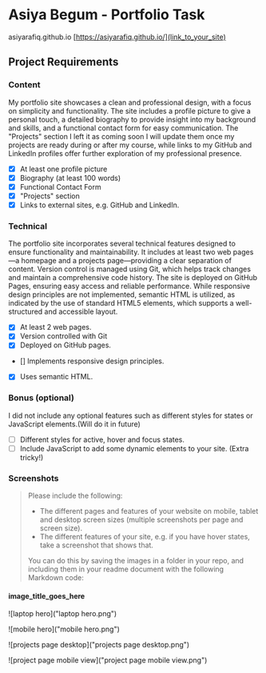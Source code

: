 # Asiya Begum - Portfolio Task

​asiyarafiq.github.io
[https://asiyarafiq.github.io/](link_to_your_site)
​

## Project Requirements

### Content

My portfolio site showcases a clean and professional design, with a focus on simplicity and functionality. The site includes a profile picture to give a personal touch, a detailed biography to provide insight into my background and skills, and a functional contact form for easy communication. The "Projects" section I left it as coming soon I will update them once my projects are ready during or after my course, while links to my GitHub and LinkedIn profiles offer further exploration of my professional presence.

- [x] At least one profile picture
- [x] Biography (at least 100 words)
- [x] Functional Contact Form
- [x] "Projects" section
- [x] Links to external sites, e.g. GitHub and LinkedIn.
      ​

### Technical

The portfolio site incorporates several technical features designed to ensure functionality and maintainability. It includes at least two web pages—a homepage and a projects page—providing a clear separation of content. Version control is managed using Git, which helps track changes and maintain a comprehensive code history. The site is deployed on GitHub Pages, ensuring easy access and reliable performance. While responsive design principles are not implemented, semantic HTML is utilized, as indicated by the use of standard HTML5 elements, which supports a well-structured and accessible layout.

- [x] At least 2 web pages.
- [x] Version controlled with Git
- [x] Deployed on GitHub pages.
- [] Implements responsive design principles.
- [x] Uses semantic HTML.

### Bonus (optional)

I did not include any optional features such as different styles for states or JavaScript elements.(Will do it in future)

- [ ] Different styles for active, hover and focus states.
- [ ] Include JavaScript to add some dynamic elements to your site. (Extra tricky!)
      ​

### Screenshots

> Please include the following:
>
> - The different pages and features of your website on mobile, tablet and desktop screen sizes (multiple screenshots per page and screen size).
> - The different features of your site, e.g. if you have hover states, take a screenshot that shows that.
>
> You can do this by saving the images in a folder in your repo, and including them in your readme document with the following Markdown code:

#### image_title_goes_here

![laptop hero]("laptop hero.png")

![mobile hero]("mobile hero.png")

![projects page desktop]("projects page desktop.png")

![project page mobile view]("project page mobile view.png")
